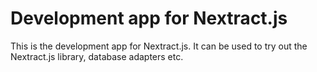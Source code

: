 # Development app for Nextract.js

This is the development app for Nextract.js. It can be used to try out the Nextract.js library, database adapters etc.
